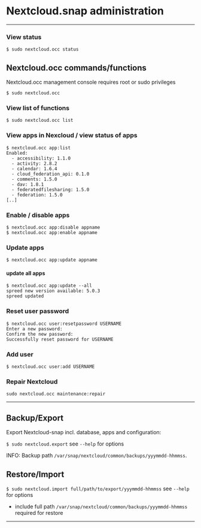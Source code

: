 # Nextcloud.snap administration

----

### View status
```
$ sudo nextcloud.occ status
```

## Nextcloud.occ commands/functions

Nextcloud.occ management console requires root or sudo privileges

```
$ sudo nextcloud.occ
```

### View list of functions 
```
$ sudo nextcloud.occ list
```

### View apps in Nexcloud / view status of apps

```
$ nextcloud.occ app:list
Enabled:
  - accessibility: 1.1.0
  - activity: 2.8.2
  - calendar: 1.6.4
  - cloud_federation_api: 0.1.0
  - comments: 1.5.0
  - dav: 1.8.1
  - federatedfilesharing: 1.5.0
  - federation: 1.5.0
[..]
```

### Enable / disable apps

```
$ nextcloud.occ app:disable appname
$ nextcloud.occ app:enable appname
```

### Update apps

```
$ nextcloud.occ app:update appname
```

#### update all apps

```
$ nextcloud.occ app:update --all
spreed new version available: 5.0.3
spreed updated
```

### Reset user password

```
$ nextcloud.occ user:resetpassword USERNAME
Enter a new password: 
Confirm the new password: 
Successfully reset password for USERNAME
```

### Add user

```
$ nextcloud.occ user:add USERNAME
```

### Repair Nextcloud

```
sudo nextcloud.occ maintenance:repair
```
----
## Backup/Export

Export Nextcloud-snap incl. database, apps and configuration:

`$ sudo nextcloud.export` see `--help` for options

INFO: Backup path `/var/snap/nextcloud/common/backups/yyymmdd-hhmmss`.

## Restore/Import

`$ sudo nextcloud.import full/path/to/export/yyymmdd-hhmmss` see `--help` for options

- include full path `/var/snap/nextcloud/common/backups/yyymmdd-hhmmss` required for restore

----
